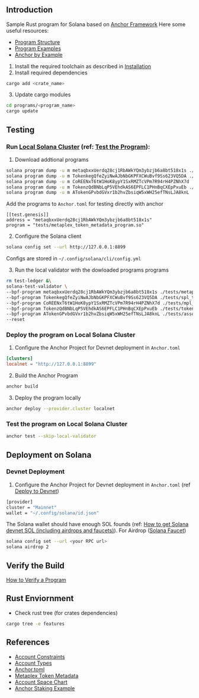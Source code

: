#
## Introduction
Sample Rust program for Solana based on [Anchor Framework](https://solana.com/docs/programs/anchor)
Here some useful resources:
- [Program Structure](https://solana.com/docs/programs/anchor/program-structure)
- [Program Examples](https://solana.com/docs/programs/examples)
- [Anchor by Example](https://examples.anchor-lang.com/docs/onchain-voting)


1. Install the required toolchain as described in [Installation](https://solana.com/docs/intro/installation)
2. Install required dependencies  
```bash
cargo add <crate_name>
```
3. Update cargo modules  
```bash
cd programs/<program_name>
cargo update
```

## Testing
### Run [Local Solana Cluster](https://solana.com/developers/guides/getstarted/solana-test-validator) (ref: [Test the Program](https://solana.com/docs/programs/anchor)):  
1. Download addtional programs 
```bash
solana program dump -u m metaqbxxUerdq28cj1RbAWkYQm3ybzjb6a8bt518x1s ./tests/metaplex_token_metadata_program.so
solana program dump -u m TokenkegQfeZyiNwAJbNbGKPFXCWuBvf9Ss623VQ5DA ./tests/spl_token_program.so
solana program dump -u m CoREENxT6tW1HoK8ypY1SxRMZTcVPm7R94rH4PZNhX7d ./tests/mpl_core_program.so
solana program dump -u m TokenzQdBNbLqP5VEhdkAS6EPFLC1PHnBqCXEpPxuEb ./tests/token_2022_program.so
solana program dump -u m ATokenGPvbdGVxr1b2hvZbsiqW5xWH25efTNsLJA8knL ./tests/associated_token_program.so
```

Add the programs to ```Anchor.toml``` for testing directly with anchor
```
[[test.genesis]]
address = "metaqbxxUerdq28cj1RbAWkYQm3ybzjb6a8bt518x1s"  
program = "tests/metaplex_token_metadata_program.so"
```

2. Configure the Solana client
``` bash 
solana config set --url http://127.0.0.1:8899
```
Configs are stored in ```~/.config/solana/cli/config.yml```

3. Run the local validator with the dowloaded programs programs
```bash 
rm test-ledger &\
solana-test-validator \
--bpf-program metaqbxxUerdq28cj1RbAWkYQm3ybzjb6a8bt518x1s ./tests/metaplex_token_metadata_program.so \
--bpf-program TokenkegQfeZyiNwAJbNbGKPFXCWuBvf9Ss623VQ5DA ./tests/spl_token_program.so \
--bpf-program CoREENxT6tW1HoK8ypY1SxRMZTcVPm7R94rH4PZNhX7d ./tests/mpl_core_program.so \
--bpf-program TokenzQdBNbLqP5VEhdkAS6EPFLC1PHnBqCXEpPxuEb ./tests/token_2022_program.so \
--bpf-program ATokenGPvbdGVxr1b2hvZbsiqW5xWH25efTNsLJA8knL ./tests/associated_token_program.so \
--reset
```

### Deploy the program on Local Solana Cluster
1. Configure the Anchor Project for Devnet deployment in ```Anchor.toml```
```toml
[clusters]
localnet = "http://127.0.0.1:8899"
```
2. Build the Anchor Program
``` bash
anchor build
```
3. Deploy the program locally 
``` bash
anchor deploy --provider.cluster localnet
```

### Test the program on Local Solana Cluster
``` bash 
anchor test --skip-local-validator
```
## Deployment on Solana
### Devnet Deployment
1. Configure the Anchor Project for Devnet deployment in ```Anchor.toml``` (ref [Deploy to Devnet](https://solana.com/docs/programs/anchor))
``` bash 
[provider]
cluster = "Mainnet"
wallet = "~/.config/solana/id.json"
```
The Solana wallet should have enough SOL founds (ref: [How to get Solana devnet SOL (including airdrops and faucets)](https://solana.com/developers/guides/getstarted/solana-token-airdrop-and-faucets)). For Airdrop  ([Solana Faucet](https://faucet.solana.com))
``` bash
solana config set --url <your RPC url>
solana airdrop 2
```

## Verify the Build  
[How to Verify a Program](https://solana.com/developers/guides/advanced/verified-builds)


## Rust Enviornment
- Check rust tree (for crates dependencies)
```bash
cargo tree -e features
```

## References
- [Account Constraints](https://www.anchor-lang.com/docs/account-constraints)
- [Account Types](https://www.anchor-lang.com/docs/account-types)
- [Anchor.toml](https://www.anchor-lang.com/docs/manifest)
- [Metaplex Token Metadata](https://developers.metaplex.com/token-metadata)
- [Account Space Chart](https://www.anchor-lang.com/docs/space)
- [Anchor Staking Example](https://developers.metaplex.com/core/guides/anchor/anchor-staking-example)